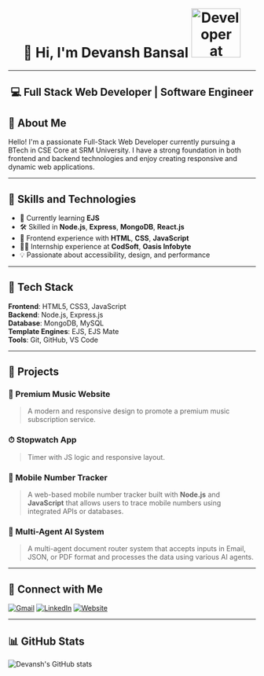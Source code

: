 <h1 align="center">  👋 Hi, I'm Devansh Bansal 
  <img src="https://raw.githubusercontent.com/TheDudeThatCode/TheDudeThatCode/master/Assets/Developer.gif" alt="Developer at work" width="100"/> 
</h1>

---

<h2 align="center"> 💻 Full Stack Web Developer | Software Engineer </h2>

## 🚀 About Me

Hello! I'm a passionate Full-Stack Web Developer currently pursuing a BTech in CSE Core at SRM University. I have a strong foundation in both frontend and backend technologies and enjoy creating responsive and dynamic web applications.

---

## 🧰 Skills and Technologies

- 🌱 Currently learning **EJS**
- 🛠️ Skilled in **Node.js**, **Express**, **MongoDB**, **React.js**
- 🎨 Frontend experience with **HTML**, **CSS**, **JavaScript**
- 👨‍💼 Internship experience at **CodSoft**, **Oasis Infobyte**
- 💡 Passionate about accessibility, design, and performance

---

## 🧠 Tech Stack

**Frontend**: HTML5, CSS3, JavaScript  
**Backend**: Node.js, Express.js  
**Database**: MongoDB, MySQL  
**Template Engines**: EJS, EJS Mate  
**Tools**: Git, GitHub, VS Code

---

## 📌 Projects

### 🎵 Premium Music Website  
> A modern and responsive design to promote a premium music subscription service.

### ⏱ Stopwatch App  
> Timer with JS logic and responsive layout.

### 📱 Mobile Number Tracker  
> A web-based mobile number tracker built with **Node.js** and **JavaScript** that allows users to trace mobile numbers using integrated APIs or databases.

### 🧠 Multi-Agent AI System  
> A multi-agent document router system that accepts inputs in Email, JSON, or PDF format and processes the data using various AI agents.

---

## 🤝 Connect with Me

[![Gmail](https://img.icons8.com/color/48/000000/gmail--v1.png)](mailto:devanshbansal500@gmail.com)
[![LinkedIn](https://img.icons8.com/color/48/000000/linkedin.png)](https://www.linkedin.com/in/devansh-bansal-329ab7b1/)
[![Website](https://img.icons8.com/fluency/48/internet.png)](https://devansh-bansal.netlify.app/)

---

## 📊 GitHub Stats

![Devansh's GitHub stats](https://github-readme-stats.vercel.app/api?username=dev9923&show_icons=true&theme=radical)
